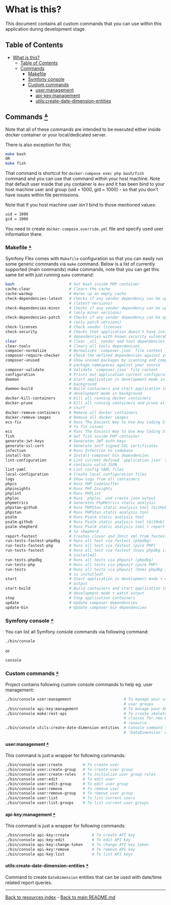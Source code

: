 # What is this?

This document contains all custom commands that you can use within this
application during development stage.

## Table of Contents

* [What is this?](#what-is-this)
  * [Table of Contents](#table-of-contents)
  * [Commands](#commands-table-of-contents)
    * [Makefile](#makefile-table-of-contents)
    * [Symfony console](#symfony-console-table-of-contents)
    * [Custom commands](#custom-commands-table-of-contents)
      * [user:management](#usermanagement-table-of-contents)
      * [api-key:management](#api-keymanagement-table-of-contents)
      * [utils:create-date-dimension-entities](#utilscreate-date-dimension-entities-table-of-contents)

## Commands [ᐞ](#table-of-contents)

Note that all of these commands are intended to be executed either inside
docker container or your local/dedicated server.

There is also exception for this;

```bash
make bash
OR
make fish
```

That command is shortcut for `docker-compose exec php bash/fish` command and
you can use that command within your host machine. Note that default user
inside that `php` container is `dev` and it has been bind to your host machine
user and group (uid = 1000, gid = 1000) - so that you don't have issues within
file permissions.

Note that if you host machine user _isn't_ bind to those mentioned values:

```bash
uid = 1000 
gid = 1000
```

You need to create `docker-compose.override.yml` file and specify used user
information there.

### Makefile [ᐞ](#table-of-contents)

Symfony Flex comes with `Makefile` configuration so that you can easily run
some generic commands via `make` command. Below is a list of currently
supported (main commands) make commands, note that you can get this same list
with just running `make` command:

```bash
bash                        # Get bash inside PHP container
cache-clear                 # Clears the cache
cache-warmup                # Warms up an empty cache
check-dependencies-latest   # Checks if any vendor dependency can be updated
                            # (latest versions)
check-dependencies-minor    # Checks if any vendor dependency can be updated
                            # (only minor versions)
check-dependencies-patch    # Checks if any vendor dependency can be updated
                            # (only patch versions)
check-licenses              # Check vendor licenses
check-security              # Checks that application doesn't have installed
                            # dependencies with known security vulnerabilities
clear                       # Clear _all_ vendor and tool dependencies
clear-tools                 # Clears all tools dependencies
composer-normalize          # Normalizes `composer.json` file content
composer-require-checker    # Check the defined dependencies against your code
composer-unused             # Show unused packages by scanning and comparing
                            # package namespaces against your source
composer-validate           # Validate `composer.json` file content
configuration               # Prints out application current configuration
daemon                      # Start application in development mode in
                            # background
daemon-build                # Build containers and start application in
                            # development mode in background
docker-kill-containers      # Kill all running docker containers
docker-prune                # Kill all running containers and prune all docker
                            # stuff
docker-remove-containers    # Remove all docker containers
docker-remove-images        # Remove all docker images
ecs-fix                     # Runs The Easiest Way to Use Any Coding Standard
                            # to fix issues
ecs                         # Runs The Easiest Way to Use Any Coding Standard
fish                        # Get fish inside PHP container
generate-jwt-keys           # Generates JWT auth keys
generate-ssl-cert           # Generate self signed SSL certificates
infection                   # Runs Infection to codebase
install-bin                 # Install composer bin dependencies
lint-configuration          # Lint current defined `application.json` that it
                            # contains valid JSON
lint-yaml                   # Lint config YAML files
local-configuration         # Create local configuration files
logs                        # Show logs from all containers
phpcs                       # Runs PHP CodeSniffer
phpinsights                 # Runs PHP Insights
phplint                     # Runs PHPLint
phploc                      # Runs `phploc` and create json output
phpmetrics                  # Generates PhpMetrics static analysis
phpstan-github              # Runs PHPStan static analysis tool (GitHub)
phpstan                     # Runs PHPStan static analysis tool
psalm                       # Runs Psalm static analysis tool
psalm-github                # Runs Psalm static analysis tool (GitHub)
psalm-shepherd              # Runs Psalm static analysis tool + report results
                            # to shepherd
report-fastest              # Creates clover and JUnit xml from fastest run
run-tests-fastest-phpdbg    # Runs all test via fastest (phpdbg)
run-tests-fastest-php       # Runs all test via fastest (pure PHP)
run-tests-fastest           # Runs all test via fastest (Uses phpdbg if that is
                            # installed)
run-tests-phpdbg            # Runs all tests via phpunit (phpdbg)
run-tests-php               # Runs all tests via phpunit (pure PHP)
run-tests                   # Runs all tests via phpunit (Uses phpdbg if that
                            # is installed)
start                       # Start application in development mode + watch
                            # output
start-build                 # Build containers and start application in
                            # development mode + watch output
stop                        # Stop application containers
update                      # Update composer dependencies
update-bin                  # Update composer bin dependencies
```

### Symfony console [ᐞ](#table-of-contents)

You can list all Symfony console commands via following command:

```bash
./bin/console
```

or

```bash
console
```

### Custom commands [ᐞ](#table-of-contents)

Project contains following custom console commands to help eg. user management:

```bash
./bin/console user:management                       # To manage your users and
                                                    # user groups
./bin/console api-key:management                    # To manage your API keys
./bin/console make:rest-api                         # To create skeleton
                                                    # classes for new REST
                                                    # resource
./bin/console utils:create-date-dimension-entities  # Console command to create
                                                    # 'DateDimension' entities.
```

#### user:management [ᐞ](#table-of-contents)

This command is just a wrapper for following commands:

```bash
./bin/console user:create         # To create user
./bin/console user:create-group   # To create user group
./bin/console user:create-roles   # To initialize user group roles
./bin/console user:edit           # To edit user
./bin/console user:edit-group     # To edit user group
./bin/console user:remove         # To remove user
./bin/console user:remove-group   # To remove user group
./bin/console user:list           # To list current users
./bin/console user:list-groups    # To list current user groups
```

#### api-key:management [ᐞ](#table-of-contents)

This command is just a wrapper for following commands:

```bash
./bin/console api-key:create          # To create API key
./bin/console api-key:edit            # To edit API key
./bin/console api-key:change-token    # To change API key token
./bin/console api-key:remove          # To remove API key
./bin/console api-key:list            # To list API keys
```

#### utils:create-date-dimension-entities [ᐞ](#table-of-contents)

Command to create `DateDimension` entities that can be used with date/time
related report queries.

---

[Back to resources index](README.md) - [Back to main README.md](../README.md)
